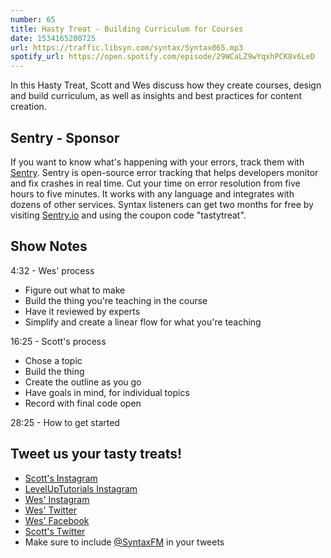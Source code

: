 ```yaml
---
number: 65
title: Hasty Treat - Building Curriculum for Courses
date: 1534165200725
url: https://traffic.libsyn.com/syntax/Syntax065.mp3
spotify_url: https://open.spotify.com/episode/29WCaLZ9wYqxhPCK8v6LeD
---
```


In this Hasty Treat, Scott and Wes discuss how they create courses, design and build curriculum, as well as insights and best practices for content creation.

## Sentry - Sponsor

If you want to know what's happening with your errors, track them with [Sentry](https://sentry.io/). Sentry is open-source error tracking that helps developers monitor and fix crashes in real time. Cut your time on error resolution from five hours to five minutes. It works with any language and integrates with dozens of other services. Syntax listeners can get two months for free by visiting [Sentry.io](https://sentry.io/) and using the coupon code "tastytreat".

## Show Notes

 4:32 - Wes' process

* Figure out what to make
* Build the thing you're teaching in the course
* Have it reviewed by experts
* Simplify and create a linear flow for what you're teaching

16:25 -  Scott's process

* Chose a topic
* Build the thing
* Create the outline as you go
* Have goals in mind, for individual topics
* Record with final code open

28:25 - How to get started

## Tweet us your tasty treats!

* [Scott's Instagram](https://www.instagram.com/stolinski/)
* [LevelUpTutorials Instagram](https://www.instagram.com/LevelUpTutorials/)
* [Wes' Instagram](https://www.instagram.com/wesbos/)
* [Wes' Twitter](https://twitter.com/wesbos)
* [Wes' Facebook](https://www.facebook.com/wesbos.developer)
* [Scott's Twitter](https://twitter.com/stolinski)
* Make sure to include [@SyntaxFM](https://twitter.com/SyntaxFM) in your tweets
